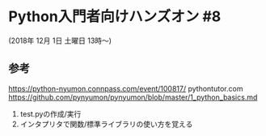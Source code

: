 # Python入門者向けハンズオン #8
 (2018年 12月 1日 土曜日 13時〜)
## 参考
https://python-nyumon.connpass.com/event/100817/
pythontutor.com
https://github.com/pynyumon/pynyumon/blob/master/1_python_basics.md

1. test.pyの作成/実行
2. インタプリタで関数/標準ライブラリの使い方を覚える
